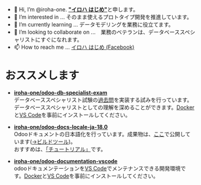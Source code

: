 - 👋 Hi, I’m @iroha-one. [**"イロハ はじめ"**](https://github.com/iroha-one)と申します。
- 👀 I’m interested in ... そのまま使えるプロトタイプ開発を推進しています。
- 🌱 I’m currently learning ... データモデリングを業務に役立てます。
- 💞️ I’m looking to collaborate on ...　業務のベテランは、データベーススペシャリストにすぐになれます。
- 📫 How to reach me ... [イロハ はじめ (Facebook)](https://www.facebook.com/profile.php?id=100070520988283)

<!---
iroha-one/iroha-one is a ✨ special ✨ repository because its `README.md` (this file) appears on your GitHub profile.
You can click the Preview link to take a look at your changes.
--->

# おススメします

- [**iroha-one/odoo-db-specialist-exam**](https://github.com/iroha-one/odoo-db-specialist-exam)  
データベーススペシャリスト試験の[過去問](https://www.jitec.ipa.go.jp/1_04hanni_sukiru/_index_mondai.html)を実装する試みを行っています。データベーススペシャリストとしての理解を深めることができます。[Docker](https://www.docker.com/)と[VS Code](https://code.visualstudio.com/)を事前にインストールしてください。

- [**iroha-one/odoo-docs-locale-ja-18.0**](https://github.com/iroha-one/odoo-docs-locale-ja-18.0)  
Odooドキュメントの日本語化を行っています。成果物は、[ここ](https://iroha-one.github.io/odoo-docs-ja/)で公開しています([→ビルドツール](https://github.com/iroha-one/odoo-docs-ja/actions/workflows/build-odoo-docs-ja.yml))。  
おすすめは、[「チュートリアル」](https://iroha-one.github.io/odoo-docs-ja/developer/tutorials.html)です。

- [**iroha-one/odoo-documentation-vscode**](https://github.com/iroha-one/odoo-documentation-vscode)  
odooドキュメンテーションを[VS Code](https://code.visualstudio.com/)でメンテナンスできる開発環境です。[Docker](https://www.docker.com/)と[VS Code](https://code.visualstudio.com/)を事前にインストールしてください。
